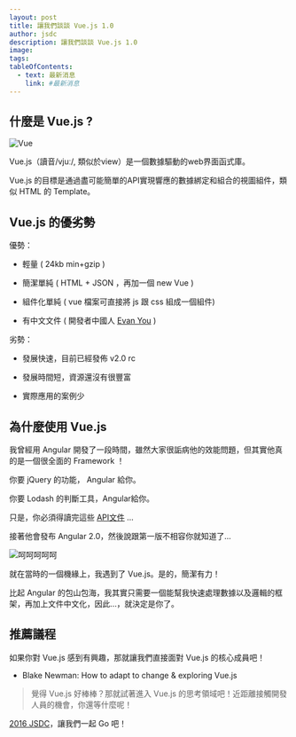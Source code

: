 ```yaml
---
layout: post
title: 讓我們談談 Vue.js 1.0
author: jsdc
description: 讓我們談談 Vue.js 1.0
image:
tags:
tableOfContents:
  - text: 最新消息
    link: #最新消息
---
```


## 什麼是 Vue.js ?

![Vue](https://upload.wikimedia.org/wikipedia/commons/5/5d/Vue.js_Logo.png)

Vue.js（讀音/vjuː/, 類似於view）是一個數據驅動的web界面函式庫。

Vue.js 的目標是通過盡可能簡單的API實現響應的數據綁定和組合的視圖組件，類似 HTML 的 Template。

## Vue.js 的優劣勢

優勢：

- 輕量 ( 24kb min+gzip )

- 簡潔單純 ( HTML + JSON ，再加一個 new Vue )

- 組件化單純 ( vue 檔案可直接將 js 跟 css 組成一個組件)

- 有中文文件 ( 開發者中國人 [Evan You](https://github.com/yyx990803) )

劣勢：

- 發展快速，目前已經發佈 v2.0 rc

-  發展時間短，資源還沒有很豐富 

- 實際應用的案例少


## 為什麼使用 Vue.js

我曾經用 Angular 開發了一段時間，雖然大家很詬病他的效能問題，但其實他真的是一個很全面的 Framework ！

你要 jQuery 的功能， Angular 給你。

你要 Lodash 的判斷工具，Angular給你。 

只是，你必須得讀完這些 [API文件](https://docs.angularjs.org/api) ...

接著他會發布 Angular 2.0，然後說跟第一版不相容你就知道了...

![呵呵呵呵呵](https://img.buzzfeed.com/buzzfeed-static/static/2014-03/campaign_images/webdr06/24/16/the-25-most-wtf-nicolas-cage-headlines-2-6303-1395693558-1_dblbig.jpg)

就在當時的一個機緣上，我遇到了 Vue.js。是的，簡潔有力！

比起 Angular 的包山包海，我其實只需要一個能幫我快速處理數據以及邏輯的框架，再加上文件中文化，因此...，就決定是你了。

## 推薦議程

如果你對 Vue.js 感到有興趣，那就讓我們直接面對 Vue.js 的核心成員吧！

- Blake Newman: How to adapt to change & exploring Vue.js

> 覺得 Vue.js 好棒棒？那就試著進入  Vue.js 的思考領域吧！近距離接觸開發人員的機會，你還等什麼呢！

[2016 JSDC](http://2016.jsdc.tw/ '2016 JSDC')，讓我們一起 Go 吧！




